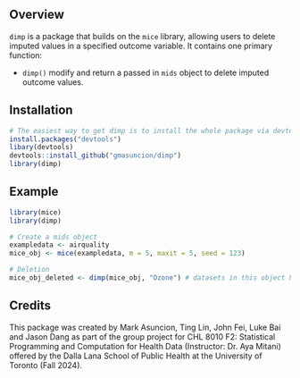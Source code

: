
<!-- README.md is generated from README.Rmd. Please edit that file -->

## Overview

`dimp` is a package that builds on the `mice` library, allowing users to
delete imputed values in a specified outcome variable. It contains one
primary function:

- `dimp()` modify and return a passed in `mids` object to delete imputed
  outcome values.

## Installation

``` r
# The easiest way to get dimp is to install the whole package via devtools:
install.packages("devtools")
libary(devtools)
devtools::install_github("gmasuncion/dimp")
library(dimp)
```

## Example

``` r
library(mice)
library(dimp)

# Create a mids object
exampledata <- airquality
mice_obj <- mice(exampledata, m = 5, maxit = 5, seed = 123)

# Deletion
mice_obj_deleted <- dimp(mice_obj, "Ozone") # datasets in this object have missing outcomes
```
## Credits
This package was created by Mark Asuncion, Ting Lin, John Fei, Luke Bai and Jason Dang as part of the group project for CHL 8010 F2: Statistical Programming and Computation for
Health Data (Instructor: Dr. Aya Mitani) offered by the Dalla Lana School of Public Health at the University of Toronto (Fall 2024).


